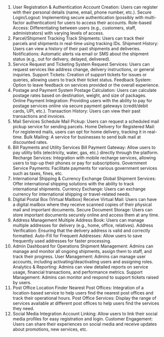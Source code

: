 1. User Registration & Authentication
Account Creation: Users can register with their personal details (name, email, phone number, etc.).
Secure Login/Logout: Implementing secure authentication (possibly with multi-factor authentication) for users to access their accounts.
Role-based Access: Differentiating between users (e.g., customers, staff, administrators) with varying levels of access.
2. Parcel/Shipment Tracking
Track Shipments: Users can track their parcels and shipments in real-time using tracking IDs.
Shipment History: Users can view a history of their past shipments and deliveries.
Notifications: Automatic alerts via email or SMS about the shipment status (e.g., out for delivery, delayed, delivered).
3. Service Request and Ticketing System
Request Services: Users can request services like address change, delivery instructions, or general inquiries.
Support Tickets: Creation of support tickets for issues or queries, allowing users to track their ticket status.
Feedback System: Option to leave feedback on services provided or the overall experience.
4. Postage and Payment System
Postage Calculation: Users can calculate postage rates based on destination, weight, and size of packages.
Online Payment Integration: Providing users with the ability to pay for postage services online via secure payment gateways (credit/debit cards, UPI, etc.).
Transaction History: Users can view their past transactions and invoices.
5. Mail Services
Schedule Mail Pickup: Users can request a scheduled mail pickup service for sending parcels.
Home Delivery for Registered Mail: For registered mails, users can opt for home delivery, tracking it in real-time.
Bulk Mailing: A service for businesses to send bulk mail at discounted rates.
6. Bill Payments and Utility Services
Bill Payment Gateway: Allow users to pay utility bills (electricity, water, gas, etc.) directly through the platform.
Recharge Services: Integration with mobile recharge services, allowing users to top-up their phones or pay for subscriptions.
Government Service Payments: Facilitate payments for various government services such as taxes, fines, etc.
7. International Shipping & Currency Exchange
Global Shipment Services: Offer international shipping solutions with the ability to track international shipments.
Currency Exchange: Users can exchange currency for international shipping or travel-related needs.
8. Digital Postal Box (Virtual Mailbox)
Receive Virtual Mail: Users can have a digital mailbox where they receive scanned copies of their physical mail and important documents.
Secure Document Storage: Users can store important documents securely online and access them at any time.
9. Address Management
Multiple Address Book: Users can manage multiple addresses for delivery (e.g., home, office, relatives).
Address Verification: Ensuring that the delivery address is valid and correctly formatted.
Auto-Fill for Frequent Addresses: Allow users to save frequently used addresses for faster processing.
10. Admin Dashboard for Operations
Shipment Management: Admins can manage and monitor all ongoing shipments, assign them to staff, and track their progress.
User Management: Admins can manage user accounts, including activating/deactivating users and assigning roles.
Analytics & Reporting: Admins can view detailed reports on service usage, financial transactions, and performance metrics.
Support Management: Admins can monitor and respond to support tickets raised by users.
11. Post Office Location Finder
Nearest Post Offices: Integration of a location-based service to help users find the nearest post offices and track their operational hours.
Post Office Services: Display the range of services available at different post offices to help users find the services they need.
12. Social Media Integration
Account Linking: Allow users to link their social media profiles for easy registration and login.
Customer Engagement: Users can share their experiences on social media and receive updates about promotions, new services, etc.